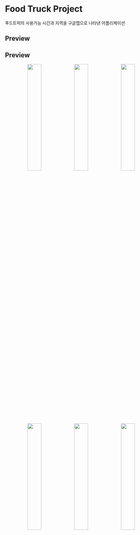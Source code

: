 # Food Truck Project
푸드트럭의 사용가능 시간과 지역을 구글맵으로 나타낸 어플리케이션

## Preview
## Preview
<p align="center" width=100%>
<img src="https://github.com/SFFK/FoodTruck/assets/118871189/1a7108d4-c5d8-4af3-93c0-f2adf90a84ce" width="30%"/>
<img src="https://github.com/SFFK/FoodTruck/assets/118871189/4d809b44-c075-4580-9e57-f832a2c1afb1" width="30%"/>
<img src="https://github.com/SFFK/FoodTruck/assets/118871189/9f6cba32-08b3-46df-8914-e6ff77b9d62f" width="30%"/>

<p align="center" width=100%>
<img src="https://github.com/SFFK/CaffeineCalculator/assets/118871189/d69fba59-a64e-4c7d-963f-1aaa230a04fc" width="30%"/>
<img src="https://github.com/SFFK/CaffeineCalculator/assets/118871189/d364423e-c8f5-4f05-a57a-f227d6880ad3" width="30%"/>
<img src="https://github.com/SFFK/CaffeineCalculator/assets/118871189/a482506b-9a13-421f-9eed-fb9d65db0fe1" width="30%"/>
